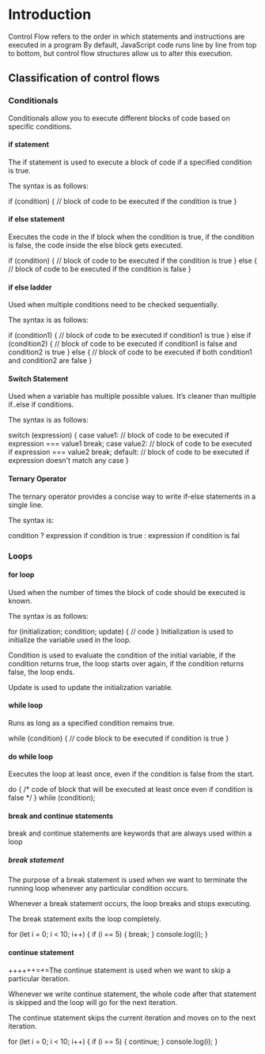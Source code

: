 # Introduction
Control Flow refers to the order in which statements and instructions are executed in a program
By default, JavaScript code runs line by line from top to bottom, but control flow structures allow us to alter this execution.
## Classification of control flows
### Conditionals
Conditionals allow you to execute different blocks of code based on specific conditions.
#### if statement﻿
The if statement is used to execute a block of code if a specified condition is true.

The syntax is as follows:

if (condition) {
  // block of code to be executed if the condition is true
}
#### if else statement﻿
Executes the code in the if block when the condition is true, if the condition is false, the code inside the else block gets executed.

if (condition) {
  // block of code to be executed if the condition is true
} else {
  // block of code to be executed if the condition is false
}
#### if else ladder
Used when multiple conditions need to be checked sequentially.

The syntax is as follows:

if (condition1) {
  // block of code to be executed if condition1 is true
} else if (condition2) {
  // block of code to be executed if condition1 is false and condition2 is true
} else {
  // block of code to be executed if both condition1 and condition2 are false
}
#### Switch Statement﻿
Used when a variable has multiple possible values. It’s cleaner than multiple if..else if conditions.

The syntax is as follows:

switch (expression) {
  case value1:
    // block of code to be executed if expression === value1
    break;
  case value2:
    // block of code to be executed if expression === value2
    break;
  default:
  // block of code to be executed if expression doesn't match any case
}
#### Ternary Operator﻿
The ternary operator provides a concise way to write if-else statements in a single line.

The syntax is:

condition ? expression if condition is true : expression if condition is fal
### Loops
#### for loop﻿
Used when the number of times the block of code should be executed is known.

The syntax is as follows:

for (initialization; condition; update) {
    // code
}
Initialization is used to initialize the variable used in the loop.

Condition is used to evaluate the condition of the initial variable, if the condition returns true, the loop starts over again, if the condition returns false, the loop ends.

Update is used to update the initialization variable.
#### while loop﻿
Runs as long as a specified condition remains true.

while (condition) {
  // code block to be executed if condition is true
}
#### do while loop﻿
Executes the loop at least once, even if the condition is false from the start.

do {
  /* code of block that will be
     executed at least once even if
     condition is false */
} while (condition);
#### break and continue statements﻿
break and continue statements are keywords that are always used within a loop
##### break statement﻿
The purpose of a break statement is used when we want to terminate the running loop whenever any particular condition occurs.

Whenever a break statement occurs, the loop breaks and stops executing.

The break statement exits the loop completely.

for (let i = 0; i < 10; i++) {
  if (i == 5) {
    break;
  }
  console.log(i);
}
#### continue statement﻿
++++++=+=The continue statement is used when we want to skip a particular iteration.

Whenever we write continue statement, the whole code after that statement is skipped and the loop will go for the next iteration.

The continue statement skips the current iteration and moves on to the next iteration.

for (let i = 0; i < 10; i++) {
  if (i == 5) {
    continue;
  }
  console.log(i);
}
